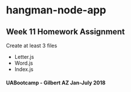 # hangman-node-app
## Week 11 Homework Assignment

Create at least 3 files
- Letter.js
- Word.js
- Index.js



#### UABootcamp - Gilbert AZ Jan-July 2018
